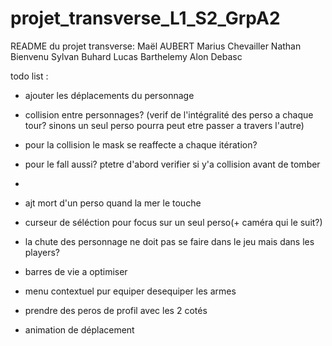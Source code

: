 # projet_transverse_L1_S2_GrpA2

README du projet transverse:
Maël AUBERT
Marius Chevailler
Nathan Bienvenu
Sylvan Buhard
Lucas Barthelemy
Alon Debasc

todo list :

- ajouter les déplacements du personnage
- collision entre personnages? (verif de l'intégralité des perso a chaque tour? sinons un seul perso pourra peut etre passer a travers l'autre)
- pour la collision le mask se reaffecte a chaque itération?
- pour le fall aussi? ptetre d'abord verifier si y'a collision avant de tomber
- 
- ajt mort d'un perso quand la mer le touche

- curseur de séléction pour focus sur un seul perso(+ caméra qui le suit?)
- la chute des personnage ne doit pas se faire dans le jeu mais dans les players?

- barres de vie a optimiser
- menu contextuel pur equiper desequiper les armes
- prendre des peros de profil avec les 2 cotés
- animation de déplacement